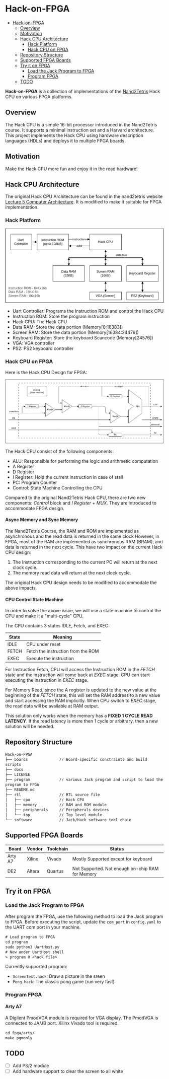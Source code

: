 # Hack-on-FPGA

- [Hack-on-FPGA](#hack-on-fpga)
  - [Overview](#overview)
  - [Motivation](#motivation)
  - [Hack CPU Architecture](#hack-cpu-architecture)
    - [Hack Platform](#hack-platform)
    - [Hack CPU on FPGA](#hack-cpu-on-fpga)
  - [Repository Structure](#repository-structure)
  - [Supported FPGA Boards](#supported-fpga-boards)
  - [Try it on FPGA](#try-it-on-fpga)
    - [Load the Jack Program to FPGA](#load-the-jack-program-to-fpga)
    - [Program FPGA](#program-fpga)
  - [TODO](#todo)


**Hack-on-FPGA** is a collection of implementations of the [Nand2Tetris](https://www.nand2tetris.org/) Hack CPU on various FPGA platforms.

## Overview

The Hack CPU is a simple 16-bit processor introduced in the Nand2Tetris course.
It supports a minimal instruction set and a Harvard architecture.
This project implements the Hack CPU using hardware description languages (HDLs) and deploys it to multiple FPGA boards.

## Motivation

Make the Hack CPU more fun and enjoy it in the read hardware!

## Hack CPU Architecture

The original Hack CPU Architecture can be found in the nand2tetris website [Lecture 5 Computer Architecture](https://drive.google.com/file/d/1Z_fxYmmRNXTkAzmZ6YMoX9NXZIRVCKiw/view). It is modified to make it suitable for FPGA implementation.


### Hack Platform

![Hack_Platform](./docs/assets/Hack_Platform_Diagram.drawio.png)

- Uart Controller: Programs the Instruction ROM and control the Hack CPU
- Instruction ROM: Store the program instruction
- Hack CPU: The Hack CPU
- Data RAM: Store the data portion (Memory[0:16383])
- Screen RAM: Store the data portion (Memory[16384:24479])
- Keyboard Register: Store the keyboard Scancode (Memory[24576])
- VGA: VGA controller
- PS2: PS2 keyboard controller

### Hack CPU on FPGA

Here is the Hack CPU Design for FPGA:

![Hack_CPU](./docs/assets/Hack_CPU_Diagram_FPGA.drawio.png)

The Hack CPU consist of the following components:
- ALU: Responsible for performing the logic and arithmetic computation
- A Register
- D Register
- I Register: Hold the current instruction in case of stall
- PC: Program Counter
- Control: State Machine Controlling the CPU

Compared to the original Nand2Tetris Hack CPU, there are two new components: *Control* block and *I Register + MUX*.
They are introduced to accommodate FPGA design.

#### Async Memory and Sync Memory

The Nand2Tetris Course, the RAM and ROM are implemented as asynchronous and the read data is returned in the same
clock However, in FPGA, most of the RAM are implemented as synchronous RAM (BRAM), and data is returned in the next cycle.
This have two impact on the current Hack CPU design:

1. The Instruction corresponding to the current PC will return at the next clock cycle.
2. The memory read data will return at the next clock cycle.

The original Hack CPU design needs to be modified to accommodate the above impacts.

#### CPU Control State Machine

In order to solve the above issue, we will use a state machine to control the CPU and make it a "multi-cycle" CPU.

The CPU contains 3 states IDLE, Fetch, and EXEC:

| State | Meaning                            |
| ----- | ---------------------------------- |
| IDLE  | CPU under reset                    |
| FETCH | Fetch the instruction from the ROM |
| EXEC  | Execute the instruction            |

For Instruction Fetch, CPU will access the Instruction ROM in the *FETCH* state and the instruction will come back at
*EXEC* stage. CPU can start executing the instruction in *EXEC* stage.

For Memory Read, since the A register is updated to the new value at the beginning of the *FETCH* state, this will set
the RAM address to a new value and start accessing the RAM implicitly. When CPU switch to *EXEC* stage, the read data
will be available at RAM output.

This solution only works when the memory has a **FIXED 1 CYCLE READ LATENCY**. If the read latency is more then 1 cycle
or arbitrary, then a new solution will be needed.



## Repository Structure

```
Hack-on-FPGA
├── boards              // Board-specific constraints and build scripts
├── docs
├── LICENSE
├── program             // various Jack program and script to load the program to FPGA
├── README.md
├── rtl                 // RTL source file
│   ├── cpu             // Hack CPU
│   ├── memory          // RAM and ROM module
│   ├── peripherals     // Peripherals devices
│   └── top             // Top level module
└── software            // Jack/Hack software tool chain
```

## Supported FPGA Boards

| Board   | Vendor | Toolchain | Status                                           |
| ------- | ------ | --------- | ------------------------------------------------ |
| Arty A7 | Xilinx | Vivado    | Mostly Supported except for keyboard             |
| DE2     | Altera | Quartus   | Not Supported. Not enough on-chip RAM for Memory |

## Try it on FPGA

### Load the Jack Program to FPGA

After program the FPGA, use the following method to load the Jack program to FPGA.
Before executing the script, update the `com_port` in `config.yaml` to the UART com port in your machine.

```shell
# Load program to FPGA
cd program
sudo python3 UartHost.py
# Now under UartHost shell
> program 0 <hack file>
```

Currently supported program:

- `ScreenTest.hack`: Draw a picture in the sreen
- `Pong.hack`: The classic pong game (run very fast)

### Program FPGA

#### Arty A7

A Digilent PmodVGA module is required for VGA display. The PmodVGA is connected to JA/JB port. Xilinx Vivado tool is required.

```shell
cd fpga/arty/
make pgmonly
```

## TODO

- [ ] Add PS/2 module
- [ ] Add hardware support to clear the screen to all white